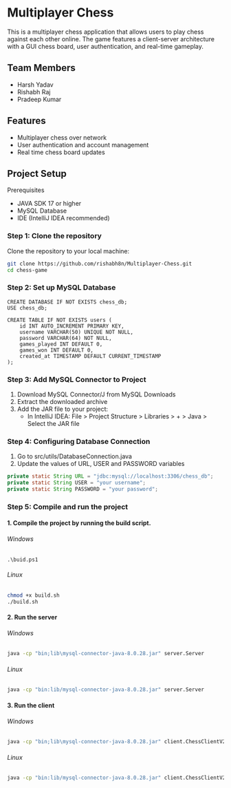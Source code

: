 # Multiplayer Chess

This is a multiplayer chess application that allows users to play chess against each other online. The game features a client-server architecture with a GUI chess board, user authentication, and real-time gameplay.

## Team Members

- Harsh Yadav
- Rishabh Raj
- Pradeep Kumar

## Features

- Multiplayer chess over network
- User authentication and account management
- Real time chess board updates

## Project Setup

Prerequisites

- JAVA SDK 17 or higher
- MySQL Database
- IDE (IntelliJ IDEA recommended)

### Step 1: Clone the repository

Clone the repository to your local machine:

```bash
git clone https://github.com/rishabh8n/Multiplayer-Chess.git
cd chess-game
```

### Step 2: Set up MySQL Database

```
CREATE DATABASE IF NOT EXISTS chess_db;
USE chess_db;

CREATE TABLE IF NOT EXISTS users (
    id INT AUTO_INCREMENT PRIMARY KEY,
    username VARCHAR(50) UNIQUE NOT NULL,
    password VARCHAR(64) NOT NULL,
    games_played INT DEFAULT 0,
    games_won INT DEFAULT 0,
    created_at TIMESTAMP DEFAULT CURRENT_TIMESTAMP
);
```

### Step 3: Add MySQL Connector to Project

1. Download MySQL Connector/J from MySQL Downloads
2. Extract the downloaded archive
3. Add the JAR file to your project:
   - In IntelliJ IDEA: File > Project Structure > Libraries > + > Java > Select the JAR file

### Step 4: Configuring Database Connection

1. Go to src/utils/DatabaseConnection.java
2. Update the values of URL, USER and PASSWORD variables

```Java
private static String URL = "jdbc:mysql://localhost:3306/chess_db";
private static String USER = "your username";
private static String PASSWORD = "your password";
```

### Step 5: Compile and run the project

#### 1. Compile the project by running the build script.

###### Windows

```shell
.\buid.ps1
```

###### Linux

```bash
chmod +x build.sh
./build.sh
```

#### 2. Run the server

###### Windows

```bash
java -cp "bin;lib\mysql-connector-java-8.0.28.jar" server.Server
```

###### Linux

```bash
java -cp "bin:lib/mysql-connector-java-8.0.28.jar" server.Server
```

#### 3. Run the client

###### Windows

```bash
java -cp "bin;lib\mysql-connector-java-8.0.28.jar" client.ChessClientV2
```

###### Linux

```bash
java -cp "bin:lib/mysql-connector-java-8.0.28.jar" client.ChessClientV2
```
